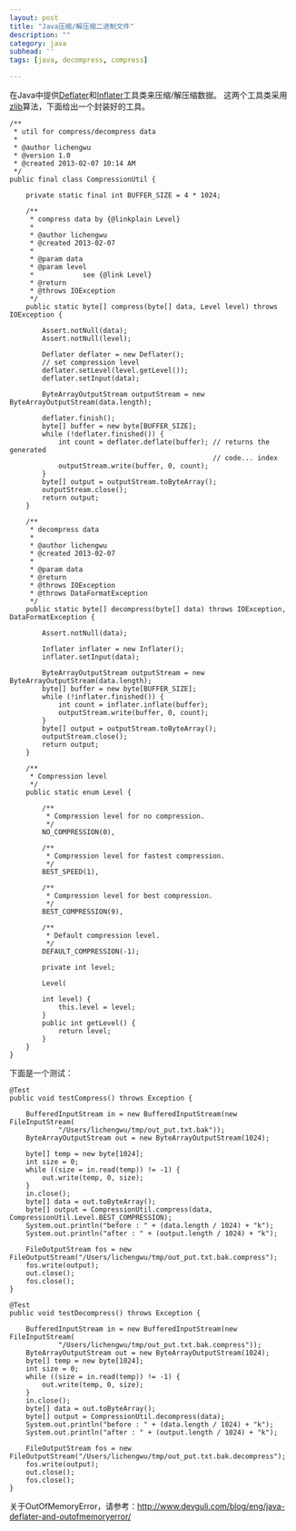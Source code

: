 ```yaml
---
layout: post
title: "Java压缩/解压缩二进制文件"
description: ""
category: java
subhead: ''
tags: [java, decompress, compress]

---
```


在Java中提供[Deflater](http://docs.oracle.com/javase/7/docs/api/java/util/zip/Deflater.html)和[Inflater](http://docs.oracle.com/javase/7/docs/api/java/util/zip/Inflater.html)工具类来压缩/解压缩数据。
这两个工具类采用[zlib](http://en.wikipedia.org/wiki/Zlib)算法，下面给出一个封装好的工具。

    /**
     * util for compress/decompress data
     * 
     * @author lichengwu
     * @version 1.0
     * @created 2013-02-07 10:14 AM
     */
    public final class CompressionUtil {
    
        private static final int BUFFER_SIZE = 4 * 1024;
    
        /**
         * compress data by {@linkplain Level}
         * 
         * @author lichengwu
         * @created 2013-02-07
         * 
         * @param data
         * @param level
         *            see {@link Level}
         * @return
         * @throws IOException
         */
        public static byte[] compress(byte[] data, Level level) throws IOException {
    
            Assert.notNull(data);
            Assert.notNull(level);
    
            Deflater deflater = new Deflater();
            // set compression level
            deflater.setLevel(level.getLevel());
            deflater.setInput(data);
    
            ByteArrayOutputStream outputStream = new ByteArrayOutputStream(data.length);
    
            deflater.finish();
            byte[] buffer = new byte[BUFFER_SIZE];
            while (!deflater.finished()) {
                int count = deflater.deflate(buffer); // returns the generated
                                                      // code... index
                outputStream.write(buffer, 0, count);
            }
            byte[] output = outputStream.toByteArray();
    		outputStream.close();
            return output;
        }
    
        /**
         * decompress data
         * 
         * @author lichengwu
         * @created 2013-02-07
         * 
         * @param data
         * @return
         * @throws IOException
         * @throws DataFormatException
         */
        public static byte[] decompress(byte[] data) throws IOException, DataFormatException {
    
            Assert.notNull(data);
    
            Inflater inflater = new Inflater();
            inflater.setInput(data);
    
            ByteArrayOutputStream outputStream = new ByteArrayOutputStream(data.length);
            byte[] buffer = new byte[BUFFER_SIZE];
            while (!inflater.finished()) {
                int count = inflater.inflate(buffer);
                outputStream.write(buffer, 0, count);
            }
            byte[] output = outputStream.toByteArray();
    		outputStream.close();
            return output;
        }
    
        /**
         * Compression level
         */
        public static enum Level {
    
            /**
             * Compression level for no compression.
             */
            NO_COMPRESSION(0),
    
            /**
             * Compression level for fastest compression.
             */
            BEST_SPEED(1),
    
            /**
             * Compression level for best compression.
             */
            BEST_COMPRESSION(9),
    
            /**
             * Default compression level.
             */
            DEFAULT_COMPRESSION(-1);
    
            private int level;
    
            Level(
    
            int level) {
                this.level = level;
            }
            public int getLevel() {
                return level;
            }
        }  
    }
    
下面是一个测试：

    @Test
    public void testCompress() throws Exception {

        BufferedInputStream in = new BufferedInputStream(new FileInputStream(
                "/Users/lichengwu/tmp/out_put.txt.bak"));
        ByteArrayOutputStream out = new ByteArrayOutputStream(1024);

        byte[] temp = new byte[1024];
        int size = 0;
        while ((size = in.read(temp)) != -1) {
            out.write(temp, 0, size);
        }
        in.close();
        byte[] data = out.toByteArray();
        byte[] output = CompressionUtil.compress(data, CompressionUtil.Level.BEST_COMPRESSION);
        System.out.println("before : " + (data.length / 1024) + "k");
        System.out.println("after : " + (output.length / 1024) + "k");

        FileOutputStream fos = new FileOutputStream("/Users/lichengwu/tmp/out_put.txt.bak.compress");
        fos.write(output);
        out.close();
        fos.close();
    }

    @Test
    public void testDecompress() throws Exception {

        BufferedInputStream in = new BufferedInputStream(new FileInputStream(
                "/Users/lichengwu/tmp/out_put.txt.bak.compress"));
        ByteArrayOutputStream out = new ByteArrayOutputStream(1024);
        byte[] temp = new byte[1024];
        int size = 0;
        while ((size = in.read(temp)) != -1) {
            out.write(temp, 0, size);
        }
        in.close();
        byte[] data = out.toByteArray();
        byte[] output = CompressionUtil.decompress(data);
        System.out.println("before : " + (data.length / 1024) + "k");
        System.out.println("after : " + (output.length / 1024) + "k");

        FileOutputStream fos = new FileOutputStream("/Users/lichengwu/tmp/out_put.txt.bak.decompress");
        fos.write(output);
        out.close();
        fos.close();
    }
    
关于OutOfMemoryError，请参考：<http://www.devguli.com/blog/eng/java-deflater-and-outofmemoryerror/>    